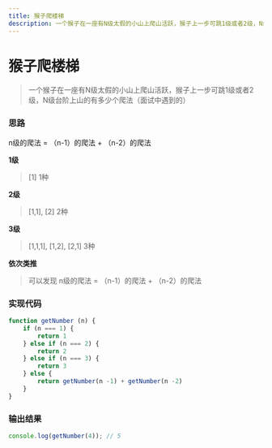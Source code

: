 ```yaml
---
title: 猴子爬楼梯
description: 一个猴子在一座有N级太假的小山上爬山活跃，猴子上一步可跳1级或者2级，N级台阶上山的有多少个爬法
---
```

# 猴子爬楼梯

>一个猴子在一座有N级太假的小山上爬山活跃，猴子上一步可跳1级或者2级，N级台阶上山的有多少个爬法（面试中遇到的）

### 思路 
n级的爬法 = （n-1）的爬法 + （n-2）的爬法

**1级**
> [1] 1种

**2级**
> [1,1], [2] 2种

**3级**
> [1,1,1], [1,2], [2,1] 3种

**依次类推**
> 可以发现 n级的爬法 = （n-1）的爬法 + （n-2）的爬法

### 实现代码
```js
function getNumber (n) {
    if (n === 1) {
        return 1
    } else if (n === 2) {
        return 2
    } else if (n === 3) {
        return 3
    } else {
        return getNumber(n -1) + getNumber(n -2)
    }
}
```


### 输出结果
```js
console.log(getNumber(4)); // 5
```